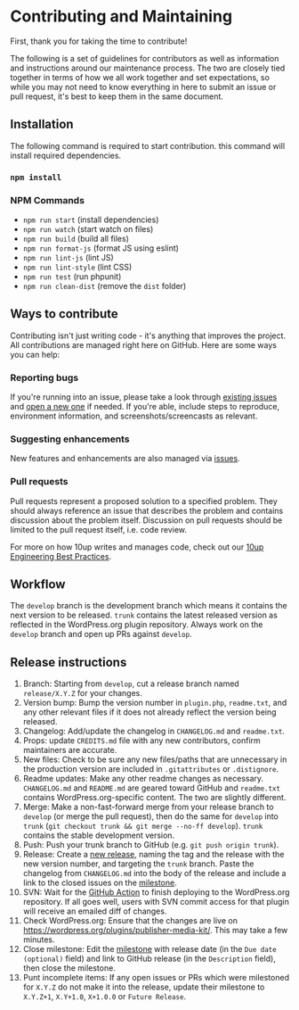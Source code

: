 # Contributing and Maintaining

First, thank you for taking the time to contribute!

The following is a set of guidelines for contributors as well as information and instructions around our maintenance process.  The two are closely tied together in terms of how we all work together and set expectations, so while you may not need to know everything in here to submit an issue or pull request, it's best to keep them in the same document.

## Installation

The following command is required to start contribution. this command will install required dependencies.

### `npm install`

### NPM  Commands

* `npm run start` (install dependencies)
* `npm run watch` (start watch on files)
* `npm run build` (build all files)
* `npm run format-js` (format JS using eslint)
* `npm run lint-js` (lint JS)
* `npm run lint-style` (lint CSS)
* `npm run test` (run phpunit)
* `npm run clean-dist` (remove the `dist` folder)

## Ways to contribute

Contributing isn't just writing code - it's anything that improves the project.  All contributions are managed right here on GitHub.  Here are some ways you can help:

### Reporting bugs

If you're running into an issue, please take a look through [existing issues](https://github.com/10up/publisher-media-kit/issues) and [open a new one](https://github.com/10up/publisher-media-kit/issues/new) if needed.  If you're able, include steps to reproduce, environment information, and screenshots/screencasts as relevant.

### Suggesting enhancements

New features and enhancements are also managed via [issues](https://github.com/10up/publisher-media-kit/issues).

### Pull requests

Pull requests represent a proposed solution to a specified problem.  They should always reference an issue that describes the problem and contains discussion about the problem itself.  Discussion on pull requests should be limited to the pull request itself, i.e. code review.

For more on how 10up writes and manages code, check out our [10up Engineering Best Practices](https://10up.github.io/Engineering-Best-Practices/).

## Workflow

The `develop` branch is the development branch which means it contains the next version to be released.  `trunk` contains the latest released version as reflected in the WordPress.org plugin repository.  Always work on the `develop` branch and open up PRs against `develop`.

## Release instructions

1. Branch: Starting from `develop`, cut a release branch named `release/X.Y.Z` for your changes.
2. Version bump: Bump the version number in `plugin.php`, `readme.txt`, and any other relevant files if it does not already reflect the version being released.
3. Changelog: Add/update the changelog in `CHANGELOG.md` and `readme.txt`.
4. Props: update `CREDITS.md` file with any new contributors, confirm maintainers are accurate.
5. New files: Check to be sure any new files/paths that are unnecessary in the production version are included in `.gitattributes` or `.distignore`.
6. Readme updates: Make any other readme changes as necessary. `CHANGELOG.md` and `README.md` are geared toward GitHub and `readme.txt` contains WordPress.org-specific content. The two are slightly different.
7. Merge: Make a non-fast-forward merge from your release branch to `develop` (or merge the pull request), then do the same for `develop` into `trunk` (`git checkout trunk && git merge --no-ff develop`). `trunk` contains the stable development version.
8. Push: Push your trunk branch to GitHub (e.g. `git push origin trunk`).
9. Release: Create a [new release](https://github.com/10up/publisher-media-kit/releases/new), naming the tag and the release with the new version number, and targeting the `trunk` branch. Paste the changelog from `CHANGELOG.md` into the body of the release and include a link to the closed issues on the [milestone](https://github.com/10up/publisher-media-kit/milestone/#?closed=1).
10. SVN: Wait for the [GitHub Action](https://github.com/10up/publisher-media-kit/actions) to finish deploying to the WordPress.org repository. If all goes well, users with SVN commit access for that plugin will receive an emailed diff of changes.
11. Check WordPress.org: Ensure that the changes are live on https://wordpress.org/plugins/publisher-media-kit/. This may take a few minutes.
12. Close milestone: Edit the [milestone](https://github.com/10up/publisher-media-kit/milestone/#) with release date (in the `Due date (optional)` field) and link to GitHub release (in the `Description` field), then close the milestone.
13. Punt incomplete items: If any open issues or PRs which were milestoned for `X.Y.Z` do not make it into the release, update their milestone to `X.Y.Z+1`, `X.Y+1.0`, `X+1.0.0` or `Future Release`.
